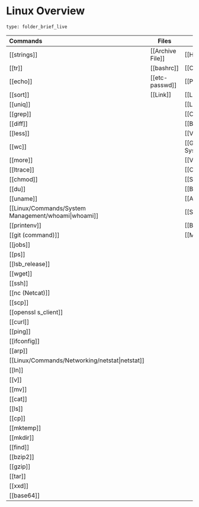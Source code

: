 # Linux Overview
 
```ccard
type: folder_brief_live
```

| Commands                                            | Files            | Topics                           |
| :-------------------------------------------------- | ---------------- | -------------------------------- |
| [[strings]]                                         | [[Archive File]] | [[Hexdumps]]                     |
| [[tr]]                                              | [[bashrc]]       | [[OpenSSL]]                      |
| [[echo]]                                            | [[etc-passwd]]   | [[Port Scanning]]                |
| [[sort]]                                            | [[Link]]         | [[Linux Permissions]]            |
| [[uniq]]                                            |                  | [[Linux/Topics/Operators]]       |
| [[grep]]                                            |                  | [[Cronjobs]]                     |
| [[diff]]                                            |                  | [[Bash Scripting]]               |
| [[less]]                                            |                  | [[Vim]]                          |
| [[wc]]                                              |                  | [[Git (Version Control System)]] |
| [[more]]                                            |                  | [[Variables]]                    |
| [[ltrace]]                                          |                  | [[Compression]]                  |
| [[chmod]]                                           |                  | [[Shell]]                        |
| [[du]]                                              |                  | [[Binary Code]]                  |
| [[uname]]                                           |                  | [[ASCII]]                        |
| [[Linux/Commands/System Management/whoami\|whoami]] |                  | [[SUID]]                         |
| [[printenv]]                                        |                  | [[Backups]]                      |
| [[git (command)]]                                   |                  | [[MOTD]]                         |
| [[jobs]]                                            |                  |                                  |
| [[ps]]                                              |                  |                                  |
| [[lsb_release]]                                     |                  |                                  |
| [[wget]]                                            |                  |                                  |
| [[ssh]]                                             |                  |                                  |
| [[nc (Netcat)]]                                     |                  |                                  |
| [[scp]]                                             |                  |                                  |
| [[openssl s_client]]                                |                  |                                  |
| [[curl]]                                            |                  |                                  |
| [[ping]]                                            |                  |                                  |
| [[ifconfig]]                                        |                  |                                  |
| [[arp]]                                             |                  |                                  |
| [[Linux/Commands/Networking/netstat\|netstat]]      |                  |                                  |
| [[ln]]                                              |                  |                                  |
| [[v]]                                               |                  |                                  |
| [[mv]]                                              |                  |                                  |
| [[cat]]                                             |                  |                                  |
| [[ls]]                                              |                  |                                  |
| [[cp]]                                              |                  |                                  |
| [[mktemp]]                                          |                  |                                  |
| [[mkdir]]                                           |                  |                                  |
| [[find]]                                            |                  |                                  |
| [[bzip2]]                                           |                  |                                  |
| [[gzip]]                                            |                  |                                  |
| [[tar]]                                             |                  |                                  |
| [[xxd]]                                             |                  |                                  |
| [[base64]]                                          |                  |                                  |
